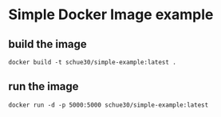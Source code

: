 # Simple Docker Image example

## build the image

```
docker build -t schue30/simple-example:latest .
```

## run the image

```
docker run -d -p 5000:5000 schue30/simple-example:latest
```
